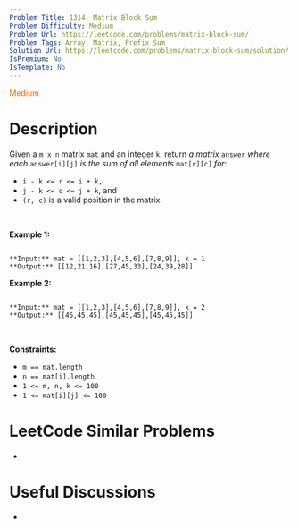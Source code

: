 ```yaml
---
Problem Title: 1314. Matrix Block Sum
Problem Difficulty: Medium
Problem Url: https://leetcode.com/problems/matrix-block-sum/
Problem Tags: Array, Matrix, Prefix Sum
Solution Url: https://leetcode.com/problems/matrix-block-sum/solution/
IsPremium: No
IsTemplate: No
---
```


<span style="color: rgb(239, 108, 0);">Medium</span>

# Description

Given a `m x n` matrix `mat` and an integer `k`, return *a matrix* `answer` *where each* `answer[i][j]` *is the sum of all elements* `mat[r][c]` *for*:


* `i - k <= r <= i + k,`
* `j - k <= c <= j + k`, and
* `(r, c)` is a valid position in the matrix.


 


**Example 1:**



```

**Input:** mat = [[1,2,3],[4,5,6],[7,8,9]], k = 1
**Output:** [[12,21,16],[27,45,33],[24,39,28]]

```

**Example 2:**



```

**Input:** mat = [[1,2,3],[4,5,6],[7,8,9]], k = 2
**Output:** [[45,45,45],[45,45,45],[45,45,45]]

```

 


**Constraints:**


* `m == mat.length`
* `n == mat[i].length`
* `1 <= m, n, k <= 100`
* `1 <= mat[i][j] <= 100`




# LeetCode Similar Problems

- []()

# Useful Discussions

- []()
